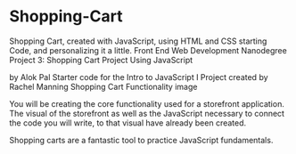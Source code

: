# Shopping-Cart
Shopping Cart, created with JavaScript, using HTML and CSS starting Code, and personalizing it a little.
Front End Web Development Nanodegree
Project 3: Shopping Cart Project
Using JavaScript

by Alok Pal
Starter code for the Intro to JavaScript I Project created by Rachel Manning
Shopping Cart Functionality
image

You will be creating the core functionality used for a storefront application. The visual of the storefront as well as the JavaScript necessary to connect the code you will write, to that visual have already been created.

Shopping carts are a fantastic tool to practice JavaScript fundamentals.
